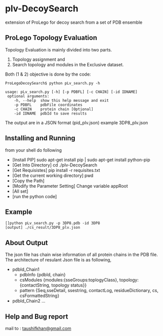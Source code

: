 # plv-DecoySearch
extension of ProLego for decoy search from a set of PDB ensemble

## ProLego Topology Evaluation 
Topology Evaluation is mainly divided into two parts. 
 1. Topology assignment and
 2. Search topology and modules in the Exclusive dataset.

Both (1 & 2) objective is done by the code: 

```
ProLegoDecoySearch$ python pLv_search.py -h

usage: pLv_search.py [-h] [-p PDBFL] [-c CHAIN] [-id IDNAME]
 optional arguments:
    -h, --help  show this help message and exit
    -p PDBFL    pdbFile coordinates
    -c CHAIN    protein chain [Optional]
    -id IDNAME  pdbId to save results
```
  
The output are in a JSON format (pid_plv.json) example 3DP8_plv.json

## Installing and Running

from your shell do following
 * [Install PIP] sudo apt-get install pip | sudo apt-get install python-pip
 * [Get Into Directory] cd ./plv-DecoySearch
 * [Get Requisistes] pip install -r requisites.txt
 * [Get the current working directory] pwd
 * [Copy the Path]
 * [Modify the Parameter Setting] Change variable appRoot <pwd>
 * [All set]
 * [run the python code]

## Example 
    []python pLv_search.py -p 3DP8.pdb -id 3DP8
    [output] ./cs_result/3DP8_plv.json
 
## About Output
The json file has chain wise information of all protein chains in the PDB file. The architecture of resulant Json file is as following,
* pdbId_Chain1
  * pdbInfo {pdbId, chain}
  * csModules {modules:{sseGroups:toplogyClass}, topology: {contactString, topology status}}
  * pattern {Seq,sseDetail, ssestring, contactLog, residueDictionary, cs, csFormattedString}
* pdbId_Chain2 ...
## Help and Bug report 
mail to : taushifkhan@gmail.com

